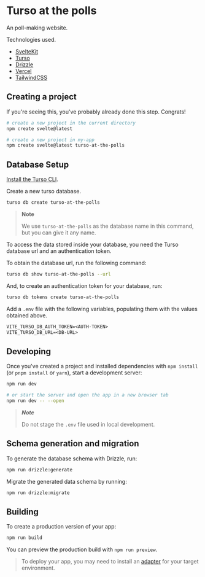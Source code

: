 # Turso at the polls

An poll-making website.

Technologies used.

- [SvelteKit]
- [Turso]
- [Drizzle]
- [Vercel]
- [TailwindCSS]

## Creating a project

If you're seeing this, you've probably already done this step. Congrats!

```bash
# create a new project in the current directory
npm create svelte@latest

# create a new project in my-app
npm create svelte@latest turso-at-the-polls

```

## Database Setup

[Install the Turso CLI].

Create a new turso database.

```sh
turso db create turso-at-the-polls
```

> **Note**
>
> We use `turso-at-the-polls` as the database name in this command, but you can give
> it any name.

To access the data stored inside your database, you need the Turso database url
and an authentication token.

To obtain the database url, run the following command:

```sh
turso db show turso-at-the-polls --url
```

And, to create an authentication token for your database, run:

```sh
turso db tokens create turso-at-the-polls
```

Add a `.env` file with the following variables, populating them with the
values obtained above.

```txt
VITE_TURSO_DB_AUTH_TOKEN=<AUTH-TOKEN>
VITE_TURSO_DB_URL=<DB-URL>
```

## Developing

Once you've created a project and installed dependencies with `npm install` (or `pnpm install` or `yarn`), start a development server:

```bash
npm run dev

# or start the server and open the app in a new browser tab
npm run dev -- --open
```

> **_Note_**
>
> Do not stage the `.env` file used in local development.

## Schema generation and migration

To generate the database schema with Drizzle, run:

```sh
npm run drizzle:generate
```

Migrate the generated data schema by running:

```sh
npm run drizzle:migrate
```

## Building

To create a production version of your app:

```bash
npm run build
```

You can preview the production build with `npm run preview`.

> To deploy your app, you may need to install an [adapter](https://kit.svelte.dev/docs/adapters) for your target environment.

[TailwindCSS]: https://github.com/tailwindlabs/tailwindcss
[Turso]: https://turso.tech
[Drizzle]: https://github.com/drizzle-team/drizzle-orm
[SvelteKit]: https://github.com/sveltejs/kit
[Vercel]: https://vercel.com/
[Install the Turso CLI]: https://docs.turso.tech/reference/turso-cli#installation
